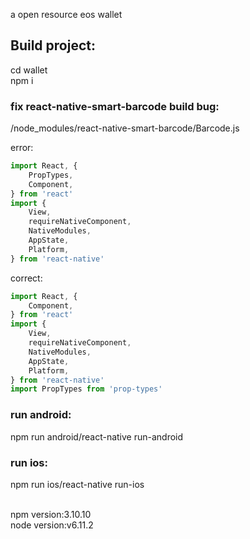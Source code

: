 a open resource eos wallet

## Build project:<br> 
cd wallet <br> 
npm i <br> 

### fix react-native-smart-barcode build bug:<br>
/node_modules/react-native-smart-barcode/Barcode.js<br>

error:<br>
``` javascript
import React, {
    PropTypes,
    Component,
} from 'react'
import {
    View,
    requireNativeComponent,
    NativeModules,
    AppState,
    Platform,
} from 'react-native'
```

correct:<br>
``` javascript
import React, {
    Component,
} from 'react'
import {
    View,
    requireNativeComponent,
    NativeModules,
    AppState,
    Platform,
} from 'react-native'
import PropTypes from 'prop-types'
```

### run android:<br>
npm run android/react-native run-android

### run ios:<br>
npm run ios/react-native run-ios

<br>
npm version:3.10.10 <br>
node version:v6.11.2 <br>
